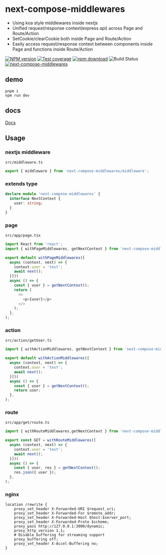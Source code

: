 # next-compose-middlewares
- Using koa style middlewares inside nextjs
- Unified request/response context(express api) across Page and Route/Action
- SetCookie/clearCookie both inside Page and Route/Action
- Easily access request/response context between components inside Page and functions inside Route/Action 


[![NPM version][npm-image]][npm-url]
[![Test coverage][coveralls-image]][coveralls-url]
[![npm download][download-image]][download-url]
![Build Status](https://github.com/yiminghe/next-compose-middlewares/actions/workflows/ci.yaml/badge.svg)
[![next-compose-middlewares](https://img.shields.io/endpoint?url=https://cloud.cypress.io/badge/simple/5v7p13/main&style=flat&logo=cypress)](https://cloud.cypress.io/projects/5v7p13/runs)

[npm-image]: http://img.shields.io/npm/v/next-compose-middlewares.svg?style=flat-square
[npm-url]: http://npmjs.org/package/next-compose-middlewares
[coveralls-image]: https://img.shields.io/coveralls/yiminghe/next-compose-middlewares.svg?style=flat-square
[coveralls-url]: https://coveralls.io/r/yiminghe/next-compose-middlewares?branch=main
[node-image]: https://img.shields.io/badge/node.js-%3E=_18.0-green.svg?style=flat-square
[node-url]: http://nodejs.org/download/
[download-image]: https://img.shields.io/npm/dm/next-compose-middlewares.svg?style=flat-square
[download-url]: https://npmjs.org/package/next-compose-middlewares


## demo

```
pnpm i
npm run dev
```

## docs

[Docs](./docs/index.md)

## Usage

### nextjs middleware
`src/middleware.ts`

```js
export { middleware } from 'next-compose-middlewares/middleware';
```

### extends type

```ts
declare module 'next-compose-middlewares' {
  interface NextContext {
    user: string;
  }
}
```

### page
`src/app/page.tsx`

```js
import React from 'react';
import { withPageMiddlewares, getNextContext } from 'next-compose-middlewares';

export default withPageMiddlewares([
  async (context, next) => {
    context.user = 'test';
    await next();
  }])(
  async () => {
    const { user } = getNextContext();
    return (
      <>
        <p>{user}</p>
      </>
    );
  },
);
```

### action
`src/action/getUser.ts`

```js
import { withActionMiddlewares, getNextContext } from 'next-compose-middlewares';

export default withActionMiddlewares([
  async (context, next) => {
    context.user = 'test';
    await next();
  }])(
  async () => {
    const { user } = getNextContext();
    return user;
  },
);
```

### route
`src/app/get/route.ts`

```js
import { withRouteMiddlewares,getNextContext } from 'next-compose-middlewares';

export const GET = withRouteMiddlewares([
  async (context, next) => {
    context.user = 'test';
    await next();
  }])(
  async () => {
    const { user, res } = getNextContext();
    res.json({ user });
  },
);
```

### nginx

```
location /rewrite {
    proxy_set_header X-Forwarded-URI $request_uri;
    proxy_set_header X-Forwarded-For $remote_addr;
    proxy_set_header X-Forwarded-Host $host:$server_port;
    proxy_set_header X-Forwarded-Proto $scheme;
    proxy_pass http://127.0.0.1:3000/dynamic;
    proxy_http_version 1.1;
    # Disable buffering for streaming support
    proxy_buffering off;
    proxy_set_header X-Accel-Buffering no;
}
```